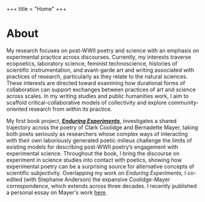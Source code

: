 +++
title = "Home"
+++

# About 

My research focuses on post-WWII poetry and science with an emphasis on experimental practice across discourses. Currently, my interests traverse ecopoetics, laboratory science, feminist technoscience, histories of scientific instrumentation, and avant-garde art and writing associated with practices of research, particularly as they relate to the natural sciences. These interests are directed toward examining how durational forms of collaboration can support exchanges between practices of art and science across scales. In my writing studies and public humanities work, I aim to scaffold critical-collaborative models of collectivity and explore community-oriented research from within its practice.

My first book project, [***Enduring Experiments***](/books), investigates a shared trajectory across the poetry of Clark Coolidge and Bernadette Mayer, taking both poets seriously as researchers whose complex ways of interacting with their own laboriously generated poetic milieus challenge the limits of existing models for describing post-WWII poetry’s engagement with experimental science. Throughout the book, I bring the discourse on experiment in science studies into contact with poetics, showing how experimental poetry can be a surprising source for alternative concepts of scientific subjectivity. Overlapping my work on *Enduring Experiments,* I co-edited (with Stephanie Anderson) the expansive Coolidge-Mayer correspondence, which extends across three decades. I recently published a personal essay on Mayer's work [here](https://https://periodicityjournal.blogspot.com/2023/01/kristen-tapson-to-be-continued-am.html).
